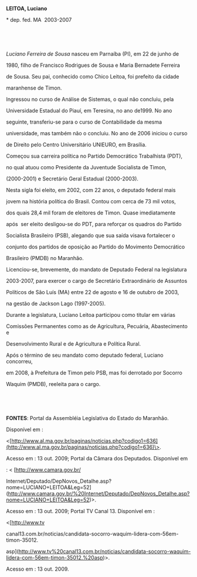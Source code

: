 **LEITOA, Luciano**



\* dep. fed. MA  2003-2007



 



 



*Luciano Ferreira de Sousa* nasceu em Parnaíba (PI), em 22 de junho de

1980, filho de Francisco Rodrigues de Sousa e Maria Bernadete Ferreira

de Sousa. Seu pai, conhecido como Chico Leitoa, foi prefeito da cidade

maranhense de Timon.



Ingressou no curso de Análise de Sistemas, o qual não concluiu, pela

Universidade Estadual do Piauí, em Teresina, no ano de1999. No ano

seguinte, transferiu-se para o curso de Contabilidade da mesma

universidade, mas também não o concluiu. No ano de 2006 iniciou o curso

de Direito pelo Centro Universitário UNIEURO, em Brasília.



Começou sua carreira política no Partido Democrático Trabalhista (PDT),

no qual atuou como Presidente da Juventude Socialista de Timon,

(2000-2001) e Secretário Geral Estadual (2000-2003).



Nesta sigla foi eleito, em 2002, com 22 anos, o deputado federal mais

jovem na história política do Brasil. Contou com cerca de 73 mil votos,

dos quais 28,4 mil foram de eleitores de Timon. Quase imediatamente

após  ser eleito desligou-se do PDT, para reforçar os quadros do Partido

Socialista Brasileiro (PSB), alegando que sua saída visava fortalecer o

conjunto dos partidos de oposição ao Partido do Movimento Democrático

Brasileiro (PMDB) no Maranhão.



Licenciou-se, brevemente, do mandato de Deputado Federal na legislatura

2003-2007, para exercer o cargo de Secretário Extraordinário de Assuntos

Políticos de São Luís (MA) entre 22 de agosto e 16 de outubro de 2003,

na gestão de Jackson Lago (1997-2005).



Durante a legislatura, Luciano Leitoa participou como titular em várias

Comissões Permanentes como as de Agricultura, Pecuária, Abastecimento e

Desenvolvimento Rural e de Agricultura e Política Rural.



Após o término de seu mandato como deputado federal, Luciano concorreu,

em 2008, à Prefeitura de Timon pelo PSB, mas foi derrotado por Socorro

Waquim (PMDB), reeleita para o cargo.



 



 



**FONTES**: Portal da Assembléia Legislativa do Estado do Maranhão.

Disponível em :

\<[http://www.al.ma.gov.br/paginas/noticias.php?codigo1=636](http://www.al.ma.gov.br/paginas/noticias.php?codigo1=636)\>.

Acesso em : 13 out. 2009; Portal da Câmara dos Deputados. Disponível em

: \< [http://www.camara.gov.br/

Internet/Deputado/DepNovos\_Detalhe.asp?nome=LUCIANO+LEITOA&Leg=52](http://www.camara.gov.br/%20Internet/Deputado/DepNovos_Detalhe.asp?nome=LUCIANO+LEITOA&Leg=52)\>.

Acesso em : 13 out. 2009; Portal TV Canal 13. Disponível em :

\<[http://www.tv

canal13.com.br/noticias/candidata-socorro-waquim-lidera-com-56em-timon-35012.

asp](http://www.tv%20canal13.com.br/noticias/candidata-socorro-waquim-lidera-com-56em-timon-35012.%20asp)\>.

Acesso em : 13 out. 2009.

